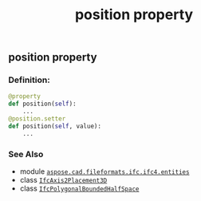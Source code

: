 ﻿---
title: position property
second_title: Aspose.CAD for Python via .NET API References
description: 
type: docs
weight: 90
url: /python-net/aspose.cad.fileformats.ifc.ifc4.entities/ifcpolygonalboundedhalfspace/position/
is_root: false
---

## position property

### Definition:
```python
@property
def position(self):
    ...
@position.setter
def position(self, value):
    ...
```

### See Also
* module [`aspose.cad.fileformats.ifc.ifc4.entities`](../../)
* class [`IfcAxis2Placement3D`](/cad/python-net/aspose.cad.fileformats.ifc.ifc4.entities/ifcaxis2placement3d)
* class [`IfcPolygonalBoundedHalfSpace`](/cad/python-net/aspose.cad.fileformats.ifc.ifc4.entities/ifcpolygonalboundedhalfspace)
